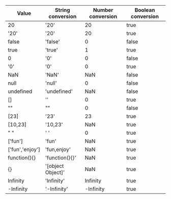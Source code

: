 |Value|String conversion|Number conversion|Boolean conversion|
|---|---|---|---|
|20|'20'|20|true|
|'20'|'20'|20|true|
|false|'false'|0|false|
|true|'true'|1|true|
|0|'0'|0|false|
|'0'|'0'|0|true|
|NaN|'NaN'|NaN|false|
|null|'null'|0|false|
|undefined|'undefined'|NaN|false|
|[]|''|0|true|
|""|""|0|false|
|[23]|'23'|23|true|
|[10,23]|'10,23'|NaN|true|
|" "|' '|0|true|
|['fun']|'fun'|NaN|true|
|['fun','enjoy']|'fun,enjoy'|NaN|true|
|function(){}|'function(){}'|NaN|true|
|{}|'[object Object]'|NaN|true|
|Infinity|'Infinity'|Infinity|true|
|-Infinity|'-Infinity'|-Infinity|true|